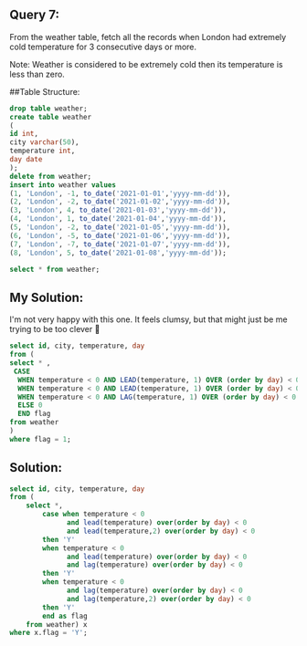 ## Query 7:

From the weather table, fetch all the records when London had extremely cold temperature for 3 consecutive days or more.

Note: Weather is considered to be extremely cold then its temperature is less than zero.

##Table Structure:

```SQL
drop table weather;
create table weather
(
id int,
city varchar(50),
temperature int,
day date
);
delete from weather;
insert into weather values
(1, 'London', -1, to_date('2021-01-01','yyyy-mm-dd')),
(2, 'London', -2, to_date('2021-01-02','yyyy-mm-dd')),
(3, 'London', 4, to_date('2021-01-03','yyyy-mm-dd')),
(4, 'London', 1, to_date('2021-01-04','yyyy-mm-dd')),
(5, 'London', -2, to_date('2021-01-05','yyyy-mm-dd')),
(6, 'London', -5, to_date('2021-01-06','yyyy-mm-dd')),
(7, 'London', -7, to_date('2021-01-07','yyyy-mm-dd')),
(8, 'London', 5, to_date('2021-01-08','yyyy-mm-dd'));

select * from weather;
```

## My Solution:

I'm not very happy with this one. It feels clumsy, but that might just be me trying to be too clever :shrug:

```SQL
select id, city, temperature, day
from (
select * ,
 CASE
  WHEN temperature < 0 AND LEAD(temperature, 1) OVER (order by day) < 0 AND LEAD(temperature, 2) OVER (order by day) < 0 THEN 1
  WHEN temperature < 0 AND LEAD(temperature, 1) OVER (order by day) < 0 AND LAG(temperature, 1) OVER (order by day) < 0 THEN 1
  WHEN temperature < 0 AND LAG(temperature, 1) OVER (order by day) < 0 AND LAG(temperature, 2) OVER (order by day) < 0 THEN 1
  ELSE 0
  END flag
from weather
)
where flag = 1;
```

## Solution:

```SQL
select id, city, temperature, day
from (
    select *,
        case when temperature < 0
              and lead(temperature) over(order by day) < 0
              and lead(temperature,2) over(order by day) < 0
        then 'Y'
        when temperature < 0
              and lead(temperature) over(order by day) < 0
              and lag(temperature) over(order by day) < 0
        then 'Y'
        when temperature < 0
              and lag(temperature) over(order by day) < 0
              and lag(temperature,2) over(order by day) < 0
        then 'Y'
        end as flag
    from weather) x
where x.flag = 'Y';
```
